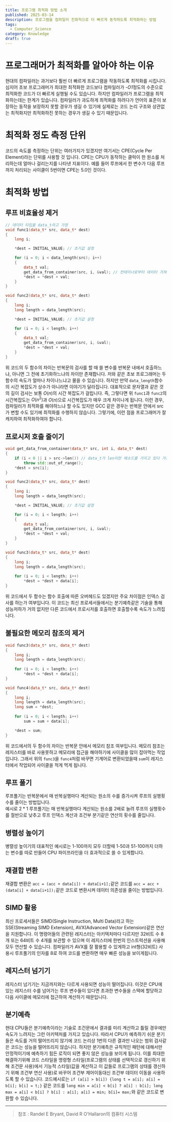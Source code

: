```yaml
---
title: 프로그램 최적화 방법 소개
published: 2025-03-14
description: 프로그램을 컴파일러 친화적으로 더 빠르게 동작하도록 최적화하는 방법
tags:
  - Computer_Science
category: Knowledge
draft: true
---
```

# 프로그래머가 최적화를 알아야 하는 이유

현대의 컴파일러는 과거보다 훨씬 더 빠르게 프로그램을 작동하도록 최적화를 시킵니다.
심지어 초보 프로그래머가 최대한 최적화한 코드보다 컴파일러가 *-O1*정도의 수준으로 최적화한 코드가 더 빠르게 실행될 수도 있습니다. 
하지만 컴파일러가 프로그램을 최적화하는데는 한계가 있습니다. 
컴파일러가 과도하게 최적화를 하려다가 언어의 표준이 보장하는 동작을 보장하지 못할 경우가 생길 수 있기에 실제로는 코드 논리 구조와 상관없는 최적화지만 최적화하진 못하는 경우가 생길 수 있기 때문입니다.  

# 최적화 정도 측정 단위

코드의 속도를 측정하는 단위는 여러가지가 있겠지만 여기서는 CPE(Cycle Per Element)라는 단위를 사용할 것 입니다.
CPE는 CPU가 동작하는 클럭이 한 원소를 처리하는데 얼마나 걸리는지를 나타낸 지표이다. 
예를 들어 루프에서 한 변수가 다음 루프까지 처리되는 사이클이 5번이면 CPE는 5.0인 것이다.

# 최적화 방법
## 루프 비효율성 제거

```cpp
// 데이터 타입을 data_t라고 가정
void func1(data_t* src, data_t* dest)
{
	long i;

	*dest = INITIAL_VALUE; // 초기값 설정

	for (i = 0; i < data_length(src); i++)
	{
		data_t val;
		get_data_from_container(src, i, &val); // 컨테이너로부터 데이터 가져오기
		*dest = *dest + val;
	}
}

void func2(data_t* src, data_t* dest)
{
	long i;
	long length = data_length(src);

	*dest = INITIAL_VALUE; // 초기값 설정

	for (i = 0; i < length; i++)
	{
		data_t val;
		get_data_from_container(src, i, &val); 
		*dest = *dest + val;
	}
}
```

위 코드의 두 함수의 차이는 반복문의 검사를 할 때 쓸 변수를 반복문 내에서 호출하느냐, 아니면 그 전에 초기화하느냐의 차이만 존재합니다.
저와 같은 초보 프로그래머는 두 함수의 속도가 얼마나 차이나느냐고 물을 수 있습니다.
하지만 만약 `data_length`함수의 시간 복잡도가 상수가 아니라면 이야기가 달라집니다. 
대표적으로 문자열과 같은 것의 길이 검사는 보통 $O(n)$의 시간 복잡도가 걸립니다.
즉, 그렇다면 위 `func1`과 `func2`의 시간복잡도는 $O(n^2)$과 $O(n)$으로 시간복잡도가 매우 크게 차이나게 됩니다. 
이런 경우, 컴파일러가 최적화를 해야하느냐 할 수도 있지만 GCC 같은 경우는 반복문 안에서 src가 변할 수도 있기에 최적화를 수행하지 않습니다.
그렇기에, 이런 점을 프로그래머가 잘 캐치하여 최적화하여야 합니다.

## 프로시저 호출 줄이기

```cpp
void get_data_from_container(data_t* src, int i, data_t* dest)
{
	if (i < 0 || i > src->len()) // data_t가 len이란 메소드를 가지고 있다 가정
		throw std::out_of_range();
	*dest = src[i];
}

void func2(data_t* src, data_t* dest)
{
	long i;
	long length = data_length(src);

	*dest = INITIAL_VALUE; // 초기값 설정

	for (i = 0; i < length; i++)
	{
		data_t val;
		get_data_from_container(src, i, &val); 
		*dest = *dest + val;
	}
}

void func3(data_t* src, data_t* dest)
{
	long i;
	long length = data_length(src);
	
	for (i = 0; i < length; i++)
		*dest = *dest + data[i];
}
```

위 코드에서 두 함수는 함수 호출에 따른 오버헤드도 있겠지만 주요 차이점은 인덱스 검사를 하는가 여부입니다.
이 코드는 최신 프로세서들에서는 분기예측같은 기술을 통해 성능저하가 거의 없지만 
다른 코드에서 프로시저를 호출하면 호출할수록 속도가 느려집니다.

## 불필요한 메모리 참조의 제거

```cpp
void func3(data_t* src, data_t* dest)
{
	long i;
	long length = data_length(src);
	
	for (i = 0; i < length; i++)
		*dest = *dest + data[i];
}

void func4(data_t* src, data_t* dest)
{
	long i;
	long length = data_length(src);
	long sum = *dest;
	
	for (i = 0; i < length; i++)
		sum = sum + data[i];

	*dest = sum;
}
```

위 코드에서의 두 함수의 차이는 반복문 안에서 메모리 참조 여부입니다.
메모리 참조는 레지스터를 바로 사용못하고 메모리에 접근을 해야하기에 사이클을 많이 잡아먹는 작업입니다.
그래서 위의 `func3`을 `func4`처럼 바꾸면 기계어로 변환되었을때 `sum`이 레지스터에서 작업되어 사이클을 적게 먹게 됩니다.

## 루프 풀기

루프풀기는 반복문에서 매 반복실행마다 계산되는 원소의 수를 증가시켜 루프의 실행횟수를 줄이는 방법입니다.  
예시로 $2*1$ 루프풀기는 매 반복실행마다 계산되는 원소를 2배로 늘려 루프의 실행횟수를 절반으로 낮추고 루프 인덱스 계산과
조건부 분기같은 연산의 횟수를 줄입니다.  

## 병렬성 높이기

병렬성 높이기의 대표적인 예시로는 1-100까지 모두 더할때 1-50과 51-100까지 더하는 변수를 따로 만들어 CPU 파이프라인을 더 효과적으로 쓸 수 있게합니다.

## 재결합 변환

재결합 변환은 `acc = (acc + data[i]) + data[i+1];`같은 코드를 `acc = acc + (data[i] + data[i+1]);`같은 코드로 변환시켜 데이터 의존성을 줄이는 방법입니다.  

## SIMD 활용

최신 프로세서들은 SIMD(Single Instruction, Multi Data)라고 하는 SSE(Streaming SIMD Extension), AVX(Advanced Vector Extension)같은 연산을 지원합니다. 이 명령어들의 관련된 레지스터는 아키텍처마다 다르지만 32비트 수 8개 또는 64비트 수 4개를 보관할 수 있으며 이 레지스터에 한번의 인스트럭션을 사용해 모두 연산할 수 있습니다. 컴파일러가 AVX를 잘 활용할 수 있게하고 int형(32비트) 사용시 루프풀기의 인자를 8로 하여 코드를 변환하면 매우 빠른 성능을 보이게됩니다.  

## 레지스터 넘기기

레지스터 넘기기는 지금까지와는 다르게 사용되면 성능이 떨어집니다. 이것은 CPU에 있는 레지스터 수를 넘어가는 루프 변수들이 있다면 초과한 변수들을 스택에 할당하고 다음 사이클에 메모리에 접근하여 계산하기 때문입니다.  

## 분기예측

현대 CPU들은 분기예측이라는 기술로 조건문에서 결과를 미리 계산하고 틀릴 경우에만 속도가 느려지는 그런 아키텍처를 가지고 있습니다.
따라서 CPU가 예측하기 쉬운 분기들은 속도를 거의 떨어뜨리지 않기에 코드 논리상 1번의 다른 결과만 나오는 범위 검사같은 코드는 성능을 떨어뜨리지 않습니다.
하지만 분기예측은 규칙적인 패턴에 대해서만 안정적이기에 예측하기 힘든 로직이 되면 좋지 않은 성능을 보이게 됩니다. 
이를 최대한 해결하기위해 코드 스타일을 명령형 스타일(프로그램의 상태를 선택적으로 갱신하기 위해 조건문 사용)에서 기능적 스타일(값을 계산하고 이 값들로 프로그램의 상태를 갱신하기 위해 조건부 연산 사용)로 바꾸어 조건부 제어이동대신 조건부 데이터 이동을 사용하도록 할 수 있습니다. 코드예시로는 `if (a[i] > b[i]) {long t = a[i]; a[i] = b[i]; b[i] = t;}` 같은 코드를 `long min = a[i] < b[i] ? a[i] : b[i]; long max = a[i] < b[i] ? b[i] : a[i]; a[i] = min; b[i]= max;`와 같은 코드로 변환할 수 있습니다.



---

> 참조 : Randel E Bryant, David R O'Hallaron의 컴퓨터 시스템